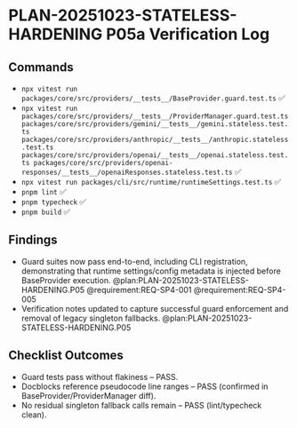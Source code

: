 # PLAN-20251023-STATELESS-HARDENING P05a Verification Log

## Commands
- `npx vitest run packages/core/src/providers/__tests__/BaseProvider.guard.test.ts` ✅
- `npx vitest run packages/core/src/providers/__tests__/ProviderManager.guard.test.ts packages/core/src/providers/gemini/__tests__/gemini.stateless.test.ts packages/core/src/providers/anthropic/__tests__/anthropic.stateless.test.ts packages/core/src/providers/openai/__tests__/openai.stateless.test.ts packages/core/src/providers/openai-responses/__tests__/openaiResponses.stateless.test.ts` ✅
- `npx vitest run packages/cli/src/runtime/runtimeSettings.test.ts` ✅
- `pnpm lint` ✅
- `pnpm typecheck` ✅
- `pnpm build` ✅

## Findings
- Guard suites now pass end-to-end, including CLI registration, demonstrating that runtime settings/config metadata is injected before BaseProvider execution. @plan:PLAN-20251023-STATELESS-HARDENING.P05 @requirement:REQ-SP4-001 @requirement:REQ-SP4-005
- Verification notes updated to capture successful guard enforcement and removal of legacy singleton fallbacks. @plan:PLAN-20251023-STATELESS-HARDENING.P05

## Checklist Outcomes
- Guard tests pass without flakiness – PASS.
- Docblocks reference pseudocode line ranges – PASS (confirmed in BaseProvider/ProviderManager diff).
- No residual singleton fallback calls remain – PASS (lint/typecheck clean).

<!-- @plan:PLAN-20251023-STATELESS-HARDENING.P05a @requirement:REQ-SP4-001 @requirement:REQ-SP4-002 @requirement:REQ-SP4-003 @requirement:REQ-SP4-004 @requirement:REQ-SP4-005 -->

